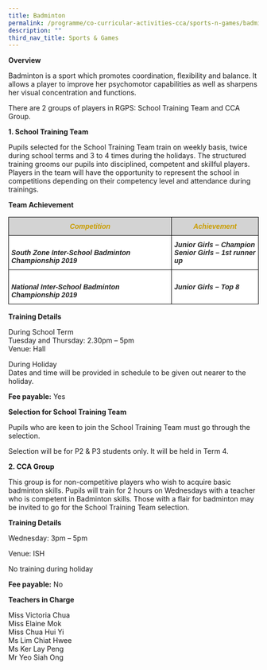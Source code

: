 ```yaml
---
title: Badminton
permalink: /programme/co-curricular-activities-cca/sports-n-games/badminton
description: ""
third_nav_title: Sports & Games
---
```

**Overview**

Badminton is a sport which promotes coordination, flexibility and balance. It allows a player to improve her psychomotor capabilities as well as sharpens her visual concentration and functions.

There are 2 groups of players in RGPS: School Training Team and CCA Group.

**1. School Training Team**

Pupils selected for the School Training Team train on weekly basis, twice during school terms and 3 to 4 times during the holidays. The structured training grooms our pupils into disciplined, competent and skillful players. Players in the team will have the opportunity to represent the school in competitions depending on their competency level and attendance during trainings.

**Team Achievement**

<style type="text/css">
.tg  {border-collapse:collapse;border-spacing:0;}
.tg td{border-color:black;border-style:solid;border-width:1px;font-family:Arial, sans-serif;font-size:14px;
  overflow:hidden;padding:10px 5px;word-break:normal;}
.tg th{border-color:black;border-style:solid;border-width:1px;font-family:Arial, sans-serif;font-size:14px;
  font-weight:normal;overflow:hidden;padding:10px 5px;word-break:normal;}
.tg .tg-p2wm{background-color:#D3D3D3;color:#CA9D00;font-style:italic;font-weight:bold;text-align:center;vertical-align:top}
.tg .tg-x4qe{background-color:#FFF;color:#222;font-style:italic;font-weight:bold;text-align:left;vertical-align:top}
</style>
<table class="tg">
<thead>
  <tr>
    <th class="tg-p2wm">Competition</th>
    <th class="tg-p2wm">Achievement</th>
  </tr>
</thead>
<tbody>
  <tr>
    <td class="tg-x4qe"><br>South Zone Inter-School Badminton Championship 2019</td>
    <td class="tg-x4qe">Junior Girls – Champion<br>Senior Girls – 1st runner up</td>
  </tr>
  <tr>
    <td class="tg-x4qe"><br>National Inter-School Badminton Championship 2019</td>
    <td class="tg-x4qe"><br>Junior Girls – Top 8</td>
  </tr>
</tbody>
</table>

**Training Details**

During School Term <br>
Tuesday and Thursday: 2.30pm – 5pm <br>
Venue: Hall <br>

During Holiday<br>
Dates and time will be provided in schedule to be given out nearer to the holiday.

**Fee payable:** Yes

  
**Selection for School Training Team**

Pupils who are keen to join the School Training Team must go through the selection.

Selection will be for P2 & P3 students only. It will be held in Term 4.

**2. CCA Group**

This group is for non-competitive players who wish to acquire basic badminton skills. Pupils will train for 2 hours on Wednesdays with a teacher who is competent in Badminton skills. Those with a flair for badminton may be invited to go for the School Training Team selection.

**Training Details**

Wednesday: 3pm – 5pm

Venue: ISH

No training during holiday

**Fee payable:** No

**Teachers in Charge**

Miss Victoria Chua  <br>
Miss Elaine Mok  <br>
Miss Chua Hui Yi  <br>
Ms Lim Chiat Hwee  <br>
Ms Ker Lay Peng  <br>
Mr Yeo Siah Ong




